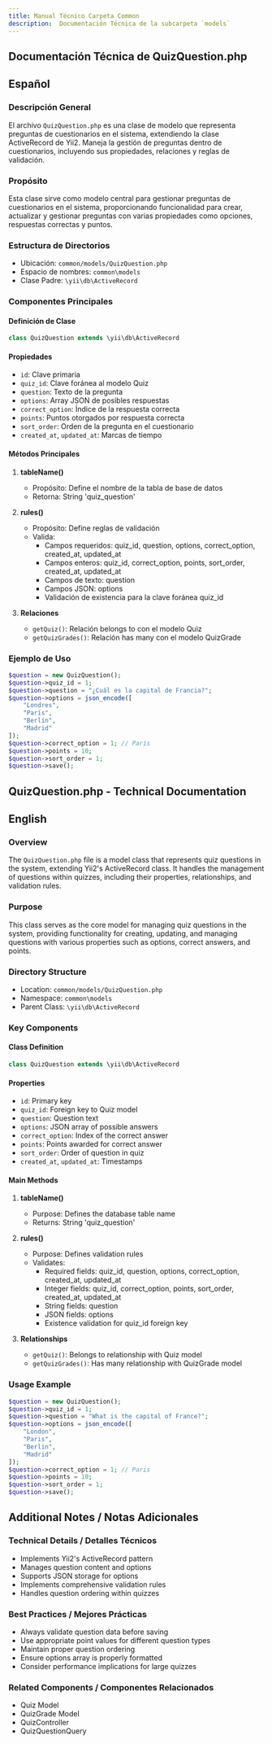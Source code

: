 ```yaml
---
title: Manual Técnico Carpeta Common
description:  Documentación Técnica de la subcarpeta `models`
---
```


## Documentación Técnica de QuizQuestion.php

## Español

### Descripción General
El archivo `QuizQuestion.php` es una clase de modelo que representa preguntas de cuestionarios en el sistema, extendiendo la clase ActiveRecord de Yii2. Maneja la gestión de preguntas dentro de cuestionarios, incluyendo sus propiedades, relaciones y reglas de validación.

### Propósito
Esta clase sirve como modelo central para gestionar preguntas de cuestionarios en el sistema, proporcionando funcionalidad para crear, actualizar y gestionar preguntas con varias propiedades como opciones, respuestas correctas y puntos.

### Estructura de Directorios
- Ubicación: `common/models/QuizQuestion.php`
- Espacio de nombres: `common\models`
- Clase Padre: `\yii\db\ActiveRecord`

### Componentes Principales

#### Definición de Clase
```php
class QuizQuestion extends \yii\db\ActiveRecord
```

#### Propiedades
- `id`: Clave primaria
- `quiz_id`: Clave foránea al modelo Quiz
- `question`: Texto de la pregunta
- `options`: Array JSON de posibles respuestas
- `correct_option`: Índice de la respuesta correcta
- `points`: Puntos otorgados por respuesta correcta
- `sort_order`: Orden de la pregunta en el cuestionario
- `created_at`, `updated_at`: Marcas de tiempo

#### Métodos Principales

1. **tableName()**
   - Propósito: Define el nombre de la tabla de base de datos
   - Retorna: String 'quiz_question'

2. **rules()**
   - Propósito: Define reglas de validación
   - Valida:
     - Campos requeridos: quiz_id, question, options, correct_option, created_at, updated_at
     - Campos enteros: quiz_id, correct_option, points, sort_order, created_at, updated_at
     - Campos de texto: question
     - Campos JSON: options
     - Validación de existencia para la clave foránea quiz_id

3. **Relaciones**
   - `getQuiz()`: Relación belongs to con el modelo Quiz
   - `getQuizGrades()`: Relación has many con el modelo QuizGrade

### Ejemplo de Uso
```php
$question = new QuizQuestion();
$question->quiz_id = 1;
$question->question = "¿Cuál es la capital de Francia?";
$question->options = json_encode([
    "Londres",
    "París",
    "Berlín",
    "Madrid"
]);
$question->correct_option = 1; // París
$question->points = 10;
$question->sort_order = 1;
$question->save();
```

## QuizQuestion.php - Technical Documentation

## English

### Overview
The `QuizQuestion.php` file is a model class that represents quiz questions in the system, extending Yii2's ActiveRecord class. It handles the management of questions within quizzes, including their properties, relationships, and validation rules.

### Purpose
This class serves as the core model for managing quiz questions in the system, providing functionality for creating, updating, and managing questions with various properties such as options, correct answers, and points.

### Directory Structure
- Location: `common/models/QuizQuestion.php`
- Namespace: `common\models`
- Parent Class: `\yii\db\ActiveRecord`

### Key Components

#### Class Definition
```php
class QuizQuestion extends \yii\db\ActiveRecord
```

#### Properties
- `id`: Primary key
- `quiz_id`: Foreign key to Quiz model
- `question`: Question text
- `options`: JSON array of possible answers
- `correct_option`: Index of the correct answer
- `points`: Points awarded for correct answer
- `sort_order`: Order of question in quiz
- `created_at`, `updated_at`: Timestamps

#### Main Methods

1. **tableName()**
   - Purpose: Defines the database table name
   - Returns: String 'quiz_question'

2. **rules()**
   - Purpose: Defines validation rules
   - Validates:
     - Required fields: quiz_id, question, options, correct_option, created_at, updated_at
     - Integer fields: quiz_id, correct_option, points, sort_order, created_at, updated_at
     - String fields: question
     - JSON fields: options
     - Existence validation for quiz_id foreign key

3. **Relationships**
   - `getQuiz()`: Belongs to relationship with Quiz model
   - `getQuizGrades()`: Has many relationship with QuizGrade model

### Usage Example
```php
$question = new QuizQuestion();
$question->quiz_id = 1;
$question->question = "What is the capital of France?";
$question->options = json_encode([
    "London",
    "Paris",
    "Berlin",
    "Madrid"
]);
$question->correct_option = 1; // Paris
$question->points = 10;
$question->sort_order = 1;
$question->save();
```

## Additional Notes / Notas Adicionales

### Technical Details / Detalles Técnicos
- Implements Yii2's ActiveRecord pattern
- Manages question content and options
- Supports JSON storage for options
- Implements comprehensive validation rules
- Handles question ordering within quizzes

### Best Practices / Mejores Prácticas
- Always validate question data before saving
- Use appropriate point values for different question types
- Maintain proper question ordering
- Ensure options array is properly formatted
- Consider performance implications for large quizzes

### Related Components / Componentes Relacionados
- Quiz Model
- QuizGrade Model
- QuizController
- QuizQuestionQuery